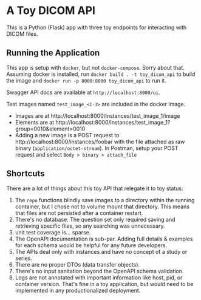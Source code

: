 # A Toy DICOM API

This is a Python (Flask) app with three toy endpoints for interacting with DICOM files.

## Running the Application

This app is setup with `docker`, but not `docker-compose`.  Sorry about that.  Assuming docker is installed, run `docker build . -t toy_dicom_api` to build the image and `docker run -p 8000:8000 toy_dicom_api` to run it.

Swagger API docs are available at `http://localhost:8000/ui`.

Test images named `test_image_<1-3>` are included in the docker image.

* Images are at http://localhost:8000/instances/test_image_1/image
* Elements are at http://localhost:8000/instances/test_image_1?group=0010&element=0010
* Adding a new image is a POST request to http://localhost:8000/instances/foobar with the file attached as raw binary (`application/octet-stream`).  In Postman, setup your POST request and select `Body > binary > attach_file`

## Shortcuts

There are a lot of things about this toy API that relegate it to toy status:

1. The `repo` functions blindly save images to a directory within the running container, but I chose not to volume mount that directory.  This means that files are not persisted after a container restart.
2. There's no database.  The question set only required saving and retrieving specific files, so any searching was unnecessary.
3. unit test coverage is... sparse.
4. The OpenAPI documentation is sub-par.  Adding full details & examples for each schema would be helpful for any future developers.
5. The APIs deal only with instances and have no concept of a study or series.
6. There are no proper DTOs (data transfer objects).
7. There's no input sanitation beyond the OpenAPI schema validation.
8. Logs are not annotated with important information like host, pid, or container version.  That's fine in a toy application, but would need to be implemented in any productionalized deployment.
